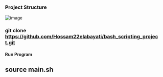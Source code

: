 ### Project Structure 
![image](https://github.com/user-attachments/assets/9be2265a-f118-4648-82c6-c72e1ee5c2ac)


### git clone https://github.com/Hossam22elabayati/bash_scripting_project.git

#### Run Program 
## source main.sh 

